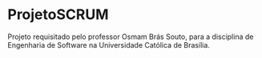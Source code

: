 # ProjetoSCRUM
Projeto requisitado pelo professor Osmam Brás Souto, para a disciplina de Engenharia de Software na Universidade Católica de Brasília.
